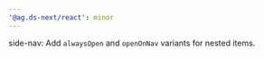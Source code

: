 ```yaml
---
'@ag.ds-next/react': minor
---
```


side-nav: Add `alwaysOpen` and `openOnNav` variants for nested items.
